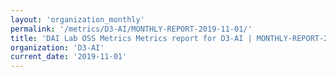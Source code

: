 ```yaml
---
layout: 'organization_monthly'
permalink: '/metrics/D3-AI/MONTHLY-REPORT-2019-11-01/'
title: 'DAI Lab OSS Metrics Metrics report for D3-AI | MONTHLY-REPORT-2019-11-01'
organization: 'D3-AI'
current_date: '2019-11-01'
---
```

